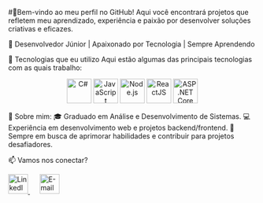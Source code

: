 
#👋Bem-vindo ao meu perfil no GitHub! 
Aqui você encontrará projetos que refletem meu aprendizado, experiência e paixão por desenvolver soluções criativas e eficazes.

🌟 Desenvolvedor Júnior | Apaixonado por Tecnologia | Sempre Aprendendo

🚀 Tecnologias que eu utilizo
Aqui estão algumas das principais tecnologias com as quais trabalho:
<div align="center"> <img src="https://cdn.jsdelivr.net/gh/devicons/devicon/icons/csharp/csharp-original.svg" alt="C#" width="50" height="50"/> <img src="https://cdn.jsdelivr.net/gh/devicons/devicon/icons/javascript/javascript-original.svg" alt="JavaScript" width="50" height="50"/> <img src="https://cdn.jsdelivr.net/gh/devicons/devicon/icons/nodejs/nodejs-original.svg" alt="Node.js" width="50" height="50"/> <img src="https://cdn.jsdelivr.net/gh/devicons/devicon/icons/react/react-original.svg" alt="ReactJS" width="50" height="50"/> <img src="https://cdn.jsdelivr.net/gh/devicons/devicon/icons/dotnetcore/dotnetcore-original.svg" alt="ASP.NET Core" width="50" height="50"/> </div>

🌱 Sobre mim:
🎓 Graduado em Análise e Desenvolvimento de Sistemas.
💻 Experiência em desenvolvimento web e projetos backend/frontend.
🚀 Sempre em busca de aprimorar habilidades e contribuir para projetos desafiadores.

📫 Vamos nos conectar?
<div align="left"> <a href="https://www.linkedin.com/in/rafael-siqueira-381884153/" target="_blank"> <img src="https://cdn.jsdelivr.net/gh/devicons/devicon/icons/linkedin/linkedin-original.svg" alt="LinkedIn" width="40" height="40"/> </a> &nbsp;&nbsp;&nbsp;&nbsp; <a href="mailto:rafaelsiqueira.98bm@gmail.com"> <img src="https://cdn.jsdelivr.net/gh/devicons/devicon/icons/google/google-original.svg" alt="E-mail" width="40" height="40"/> </a> </div>
